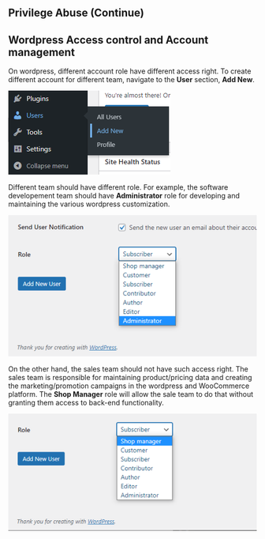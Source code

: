 ## Privilege Abuse (Continue)

## Wordpress Access control and Account management
On wordpress, different account role have different access right. To create different account for different team, navigate to the **User** section, **Add New**.

![adduseraccount](./assets/adduseraccount.png)

Different team should have different role. For example, the software developement team should have **Administrator** role for developing and maintaining the various wordpress customization.

![admin](./assets/admin.png)

On the other hand, the sales team should not have such access right. The sales team is responsible for maintaining product/pricing data and creating the marketing/promotion campaigns in the wordpress and WooCommerce platform. The **Shop Manager** role will allow the sale team to do that without granting them access to back-end functionality. 

![admin](./assets/sales.png)
